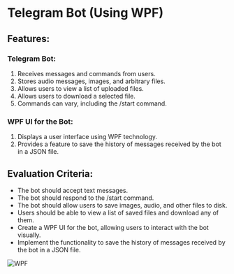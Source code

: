# Telegram Bot (Using WPF)

## Features:

### Telegram Bot:
1. Receives messages and commands from users.
2. Stores audio messages, images, and arbitrary files.
3. Allows users to view a list of uploaded files.
4. Allows users to download a selected file.
5. Commands can vary, including the /start command.

### WPF UI for the Bot:
1. Displays a user interface using WPF technology.
2. Provides a feature to save the history of messages received by the bot in a JSON file.

## Evaluation Criteria:

- The bot should accept text messages.
- The bot should respond to the /start command.
- The bot should allow users to save images, audio, and other files to disk.
- Users should be able to view a list of saved files and download any of them.
- Create a WPF UI for the bot, allowing users to interact with the bot visually.
- Implement the functionality to save the history of messages received by the bot in a JSON file.

![WPF](images/wpf25.png)
